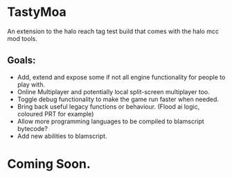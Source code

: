 # TastyMoa
An extension to the halo reach tag test build that comes with the halo mcc mod tools.

## Goals:
* Add, extend and expose some if not all engine functionality for people to play with.
* Online Multiplayer and potentially local split-screen multiplayer too.
* Toggle debug functionality to make the game run faster when needed.
* Bring back useful legacy functions or behaviour. (Flood ai logic, coloured PRT for example)
* Allow more programming languages to be compiled to blamscript bytecode?
* Add new abilities to blamscript.

# Coming Soon.
